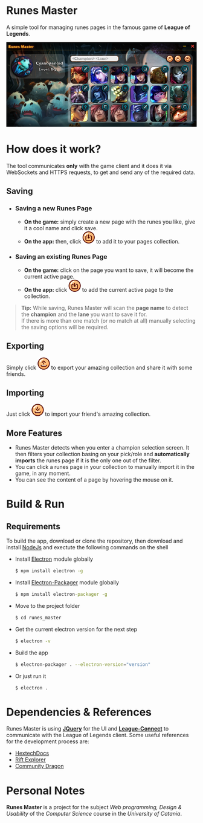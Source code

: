 # Runes Master
A simple tool for managing runes pages in the famous game of **League of Legends**.

![App Preview](previews/app.png)

# How does it work?

The tool communicates **only** with the game client and it does it via WebSockets and HTTPS requests, to get and send any of the required data.

## Saving
- ### Saving a new Runes Page
  - **On the game:** simply create a new page with the runes you like, give it a cool name and click save.
  - **On the app:** then, click ![Save Preview](previews/save.png) to add it to your pages collection.
- ### Saving an existing Runes Page
  - **On the game:** click on the page you want to save, it will become the current active page.
  - **On the app:** click ![Save Preview](previews/save.png) to add the current active page to the collection.

> **Tip:** While saving, Runes Master will scan the **page name** to detect the **champion** and the **lane** you want to save it for.  
> If there is more than one match (or no match at all) manually selecting the saving options will be required.

## Exporting
Simply click ![Export Preview](previews/export.png) to export your amazing collection and share it with some friends.
## Importing
Just click ![Export Preview](previews/import.png) to import your friend's amazing collection.
## More Features
- Runes Master detects when you enter a champion selection screen. It then filters your collection basing on your pick/role and **automatically imports** the runes page if it is the only one out of the filter.
- You can click a runes page in your collection to manually import it in the game, in any moment.
- You can see the content of a page by hovering the mouse on it.
  
# Build & Run

## Requirements

To build the app, download or clone the repository, then download and install [NodeJs](https://nodejs.org/) and exectute the following commands on the shell
- Install [Electron](https://www.electronjs.org/) module globally
    ```cmd
    $ npm install electron -g
    ```
- Install [Electron-Packager](https://github.com/electron/electron-packager) module globally
    ```cmd
    $ npm install electron-packager -g
    ```
- Move to the project folder
    ```cmd
    $ cd runes_master
    ```
- Get the current electron version for the next step
    ```cmd
    $ electron -v
    ```
- Build the app
    ```sh
    $ electron-packager . --electron-version="version"
    ```
- Or just run it
    ```cmd
    $ electron .
    ```
# Dependencies & References
Runes Master is using **[JQuery](https://jquery.com/)** for the UI and **[League-Connect](https://github.com/supergrecko/league-connect)** to communicate with the League of Legends client. Some useful references for the development process are: 
- [HextechDocs](https://www.hextechdocs.dev/lol/riotapi/15.getting-started-with-the-riot-games-api)
- [Rift Explorer](https://github.com/Pupix/rift-explorer)
- [Community Dragon](http://raw.communitydragon.org/latest/plugins/rcp-be-lol-game-data/global/default/)

# Personal Notes
**Runes Master** is a project for the subject *Web programming, Design & Usability* of the *Computer Science* course in the *University of Catania*.
